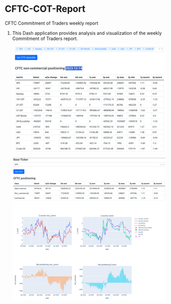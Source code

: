 # CFTC-COT-Report
CFTC Commitment of Traders weekly report
<ol>
  <li>This Dash application provides analysis and visualization of the weekly Commitment of Traders report.</li>
  
  <p align="center">
    <img src="/img/datatable.png" width="750">
  </p>

  <p align="center">
    <img src="/img/graphs.png" width="750">
  </p>
</ol>
